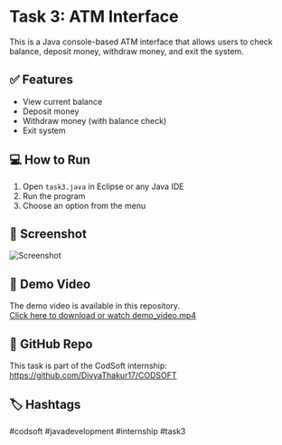 # Task 3: ATM Interface

This is a Java console-based ATM interface that allows users to check balance, deposit money, withdraw money, and exit the system.

## ✅ Features

- View current balance
- Deposit money
- Withdraw money (with balance check)
- Exit system

## 💻 How to Run

1. Open `task3.java` in Eclipse or any Java IDE
2. Run the program
3. Choose an option from the menu

## 📸 Screenshot

![Screenshot](screenshot.png)

## 🎥 Demo Video

The demo video is available in this repository.  
[Click here to download or watch demo_video.mp4](demo_video.mp4)

## 📂 GitHub Repo

This task is part of the CodSoft internship:  
https://github.com/DivyaThakur17/CODSOFT

## 🏷 Hashtags
#codsoft #javadevelopment #internship #task3
